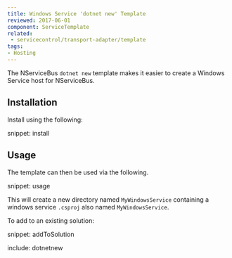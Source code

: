 ```yaml
---
title: Windows Service 'dotnet new' Template
reviewed: 2017-06-01
component: ServiceTemplate
related:
 - servicecontrol/transport-adapter/template
tags:
- Hosting
---
```


The NServiceBus `dotnet new` template makes it easier to create a Windows Service host for NServiceBus.


## Installation

Install using the following:

snippet: install


## Usage

The template can then be used via the following.

snippet: usage

This will create a new directory named `MyWindowsService` containing a windows service `.csproj` also named `MyWindowsService`.

To add to an existing solution:

snippet: addToSolution

include: dotnetnew